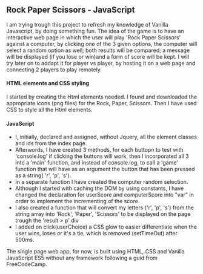 ## Rock Paper Scissors - JavaScript

I am trying trough this project to refresh my knowledge of Vanilla Javascript, by doing something fun.
 The idea of the game is to have an interactive web page in which the user will play 'Rock Paper Scissors' against a computer, by clicking one of the 3 given options, the computer will select a random option as well; both results will be compared; a message will be displayed (if you lose or win)and a form of score will be kept. 
   I will try later on to addapt it for player vs player, by hosting it on a web page and connecting 2 
players to play remotely.
#### HTML elements and CSS styling


I started by creating the Html elements needed. I found and downloaded the appropriate icons (png files) for the Rock, Paper, Scissors. Then I have used CSS to style all the Html elements.

#### JavaScript
 
 - I, initially, declared and assigned, without Jquery, all the element classes and ids from the index page. 
 - Afterwords, I have created 3 methods, for each buttopn to test with 'console.log' if clicking the buttons will work, 
   then I incorporated all 3 into a 'main' function, 
   and instead of console.log, to call a 'game' function that will have as an argument the button that has been pressed as a string( 'r', 'p', 's'). 
 - In a separate function I have created the computer random selection.
 - Although I started with caching the DOM by using constants, I have changed the declaration for userScore and computerScore into "var" in order to implement the incrementing of the score.
 - I also created a function that will convert my letters ('r', 'p', 's') from the string array into 'Rock', 'Paper', 'Scissors' to be displayed on the page trough the 'result > p' div
 - I added on click(userChoice) a CSS glow to easier differentiate when the user wins, loses or it's a tie, which is removed (setTimeOut) after 500ms.


 The single page web app, for now, is built using HTML, CSS and Vanilla JavaScript ES5 without any framework following a guid from FreeCodeCamp.

